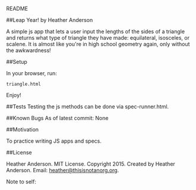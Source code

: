 README

##Leap Year!
by Heather Anderson

A simple js app that lets a user input the lengths of the sides of a triangle and returns what type of triangle they have made: equilateral, isosceles, or scalene. It is almost like you're in high school geometry again, only without the awkwardness!

##Setup

In your browser, run:

`triangle.html`

Enjoy!

##Tests
Testing the js methods can be done via spec-runner.html.

##Known Bugs
As of latest commit: None

##Motivation

To practice writing JS apps and specs.

##License

Heather Anderson. MIT License. Copyright 2015. Created by Heather Anderson. Email: heather@thisisnotanorg.org.

Note to self:
